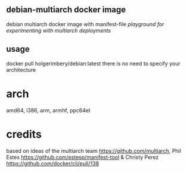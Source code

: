 ## debian-multiarch docker image
debian multiarch docker image with manifest-file 
*playground for experimenting with multiarch deployments*

## usage 
docker pull holgerimbery/debian:latest
there is no need to specify your architecture

# arch
amd64, i386, arm, armhf, ppc64el


# credits
based on ideas of the multiarch team https://github.com/multiarch, Phil Estes https://github.com/estesp/manifest-tool & Christy Perez https://github.com/docker/cli/pull/138

